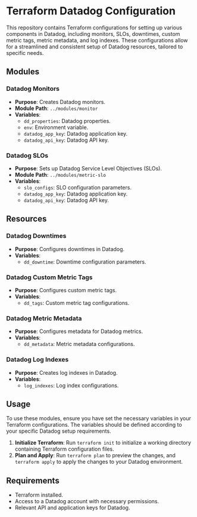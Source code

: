 # Terraform Datadog Configuration

This repository contains Terraform configurations for setting up various components in Datadog, including monitors, SLOs, downtimes, custom metric tags, metric metadata, and log indexes. These configurations allow for a streamlined and consistent setup of Datadog resources, tailored to specific needs.

## Modules

### Datadog Monitors

- **Purpose**: Creates Datadog monitors.
- **Module Path**: `../modules/monitor`
- **Variables**:
  - `dd_properties`: Datadog properties.
  - `env`: Environment variable.
  - `datadog_app_key`: Datadog application key.
  - `datadog_api_key`: Datadog API key.

### Datadog SLOs

- **Purpose**: Sets up Datadog Service Level Objectives (SLOs).
- **Module Path**: `../modules/metric-slo`
- **Variables**:
  - `slo_configs`: SLO configuration parameters.
  - `datadog_app_key`: Datadog application key.
  - `datadog_api_key`: Datadog API key.

## Resources

### Datadog Downtimes

- **Purpose**: Configures downtimes in Datadog.
- **Variables**:
  - `dd_downtime`: Downtime configuration parameters.

### Datadog Custom Metric Tags

- **Purpose**: Configures custom metric tags.
- **Variables**:
  - `dd_tags`: Custom metric tag configurations.

### Datadog Metric Metadata

- **Purpose**: Configures metadata for Datadog metrics.
- **Variables**:
  - `dd_metadata`: Metric metadata configurations.

### Datadog Log Indexes

- **Purpose**: Creates log indexes in Datadog.
- **Variables**:
  - `log_indexes`: Log index configurations.

## Usage

To use these modules, ensure you have set the necessary variables in your Terraform configurations. The variables should be defined according to your specific Datadog setup requirements.

1. **Initialize Terraform**: Run `terraform init` to initialize a working directory containing Terraform configuration files.
2. **Plan and Apply**: Run `terraform plan` to preview the changes, and `terraform apply` to apply the changes to your Datadog environment.

## Requirements

- Terraform installed.
- Access to a Datadog account with necessary permissions.
- Relevant API and application keys for Datadog.
